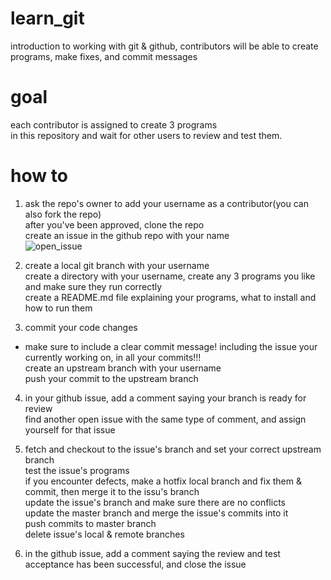 # learn_git
introduction to working with git &amp; github, contributors will be able to create programs, make fixes, and commit messages

goal
====  
  
each contributor is assigned to create 3 programs  
in this repository and wait for other users to review and test them.  
  
how to
======  
  
1) ask the repo's owner to add your username as a contributor(you can also fork the repo)  
after you've been approved, clone the repo  
create an issue in the github repo with your name  
![open_issue](https://github.com/yehonadav/learn_git/blob/master/images/open_issue.JPG?raw=true)  
  
2) create a local git branch with your username  
create a directory with your username, create any 3 programs you like and make sure they run correctly  
create a README.md file explaining your programs, what to install and how to run them  
  
3) commit your code changes  
* make sure to include a clear commit message! including the issue your currently working on, in all your commits!!!  
create an upstream branch with your username  
push your commit to the upstream branch  
  
4) in your github issue, add a comment saying your branch is ready for review  
find another open issue with the same type of comment, and assign yourself for that issue  
  
5) fetch and checkout to the issue's branch and set your correct upstream branch  
test the issue's programs  
if you encounter defects, make a hotfix local branch and fix them & commit, then merge it to the issu's branch  
update the issue's branch and make sure there are no conflicts  
update the master branch and merge the issue's commits into it  
push commits to master branch  
delete issue's local &amp; remote branches  
  
6) in the github issue, add a comment saying the review and test acceptance has been successful, and close the issue  

